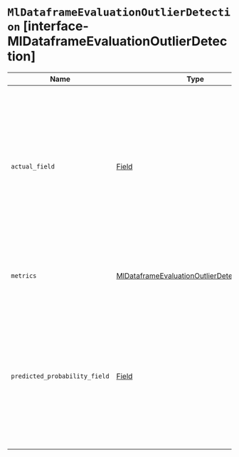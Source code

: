 # `MlDataframeEvaluationOutlierDetection` [interface-MlDataframeEvaluationOutlierDetection]

| Name | Type | Description |
| - | - | - |
| `actual_field` | [Field](./Field.md) | The field of the index which contains the ground truth. The data type of this field can be boolean or integer. If the data type is integer, the value has to be either 0 (false) or 1 (true). |
| `metrics` | [MlDataframeEvaluationOutlierDetectionMetrics](./MlDataframeEvaluationOutlierDetectionMetrics.md) | Specifies the metrics that are used for the evaluation. |
| `predicted_probability_field` | [Field](./Field.md) | The field of the index that defines the probability of whether the item belongs to the class in question or not. It’s the field that contains the results of the analysis. |
